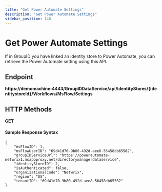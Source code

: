 ```yaml
---
title: "Get Power Automate Settings"
description: "Get Power Automate Settings"
sidebar_position: 140
---
```


# Get Power Automate Settings

If in GroupID you have linked an identity store to Power Automate, you can retrieve the Power
Automate setting using this API.

## Endpoint

**https://demomachine:4443/GroupIDDataService/api/IdentityStores/{identitystoreId}/Workflows/MsFlow/Settings**

## HTTP Methods

**GET**

#### Sample Response Syntax

```
{
    "msFlowID": 1,
    "msFlowUserID": "69d41d70-9b80-492d-aee8-56458db65582",
    "groupIDServiceUrl": "https://powerautomate-netwrix1.msappproxy.net/directorymanagerdataservice",
    "identityStoreID": 2,
    "isAuthenticated": false,
    "organizationalCode": "Netwrix",
    "region": "US",
    "tenantID": "69d41d70-9b80-492d-aee8-56458db65582"
}
```
